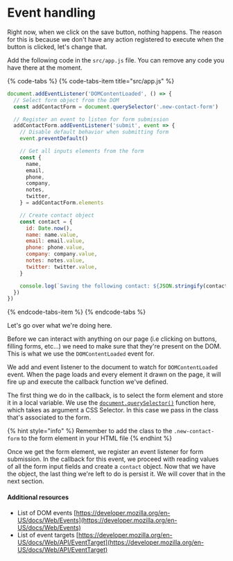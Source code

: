 # Event handling

Right now, when we click on the save button, nothing happens. The reason for this is because we don't have any action registered to execute when the button is clicked, let's change that.

Add the following code in the `src/app.js` file. You can remove any code you have there at the moment.

{% code-tabs %}
{% code-tabs-item title="src/app.js" %}
```javascript
document.addEventListener('DOMContentLoaded', () => {
  // Select form object from the DOM
  const addContactForm = document.querySelector('.new-contact-form')

  // Register an event to listen for form submission
  addContactForm.addEventListener('submit', event => {
    // Disable default behavior when submitting form
    event.preventDefault()

    // Get all inputs elements from the form
    const {
      name,
      email,
      phone,
      company,
      notes,
      twitter,
    } = addContactForm.elements

    // Create contact object
    const contact = {
      id: Date.now(),
      name: name.value,
      email: email.value,
      phone: phone.value,
      company: company.value,
      notes: notes.value,
      twitter: twitter.value,
    }

    console.log(`Saving the following contact: ${JSON.stringify(contact)}`)
  })
})
```
{% endcode-tabs-item %}
{% endcode-tabs %}

Let's go over what we're doing here.

Before we can interact with anything on our page \(i.e clicking on buttons, filling forms, etc...\) we need to make sure that they're present on the DOM. This is what we use the `DOMContentLoaded` event for.

We add and event listener to the document to watch for `DOMContentLoaded` event. When the page loads and every element it drawn on the page, it will fire up and execute the callback function we've defined.

The first thing we do in the callback, is to select the form element and store it in a local variable. We use the [`document.querySelector()`](https://developer.mozilla.org/en-US/docs/Web/API/Document/querySelector) function here, which takes as argument a CSS Selector. In this case we pass in the class that's associated to the form. 

{% hint style="info" %}
Remember to add the class to the `.new-contact-form` to the form element in your HTML file
{% endhint %}

Once we get the form element, we register an event listener for form submission. In the callback for this event, we proceed with reading values of all the form input fields and create a `contact` object. Now that we have the object, the last thing we're left to do is persist it. We will cover that in the next section.

#### Additional resources

* List of DOM events [https://developer.mozilla.org/en-US/docs/Web/Events](https://developer.mozilla.org/en-US/docs/Web/Events)
* List of event targets [https://developer.mozilla.org/en-US/docs/Web/API/EventTarget](https://developer.mozilla.org/en-US/docs/Web/API/EventTarget)

